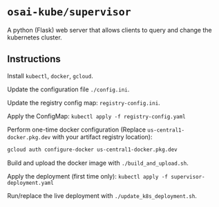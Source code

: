 # `osai-kube/supervisor`

A python (Flask) web server that allows clients to query and change the kubernetes cluster.

## Instructions

Install `kubectl`, `docker`, `gcloud`.

Update the configuration file `./config.ini`.

Update the registry config map: `registry-config.ini`.

Apply the ConfigMap: `kubectl apply -f registry-config.yaml`

Perform one-time docker configuration (Replace `us-central1-docker.pkg.dev` with your artifact registry location):

```sh
gcloud auth configure-docker us-central1-docker.pkg.dev
```

Build and upload the docker image with `./build_and_upload.sh`.

Apply the deployment (first time only): `kubectl apply -f supervisor-deployment.yaml`

Run/replace the live deployment with `./update_k8s_deployment.sh`.

